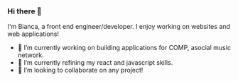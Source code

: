 ### Hi there 👋

I'm Bianca, a front end engineer/developer. I enjoy working on websites and web applications! 

- 🔭 I’m currently working on building applications for COMP, asocial music network.
- 🌱 I’m currently refining my react and javascript skills.
- 👯 I’m looking to collaborate on any project!
